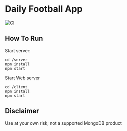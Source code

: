 # Daily Football App

[![CI](https://github.com/mongodb-developer/mern-stack-example/actions/workflows/main.yaml/badge.svg)](https://github.com/mongodb-developer/mern-stack-example/actions/workflows/main.yaml)

## How To Run
Start server:
```
cd /server
npm install
npm start
```

Start Web server
```
cd /client
npm install
npm start
```

## Disclaimer

Use at your own risk; not a supported MongoDB product
